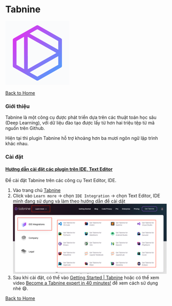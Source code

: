 # Tabnine

![alt](./assets/tabnine.png)

[Back to Home](../README.md)

### Giới thiệu
Tabnine là một công cụ được phát triển dựa trên các thuật toán học sâu (Deep Learning), với dữ liệu đào tạo được lấy từ hơn hai triệu tệp từ mã nguồn trên Github.

Hiện tại thì plugin Tabnine hỗ trợ khoảng hơn ba mươi ngôn ngữ lập trình khác nhau.

### Cài đặt
#### [Hướng dẫn cài đặt các plugin trên IDE, Text Editor](../install-plugins-instruct)
Để cài đặt Tabnine trên các công cụ Text Editor, IDE.<br/>

1. Vào trang chủ <a href="https://www.tabnine.com/">Tabnine</a><br/>
2. Click vào `Learn more` &#8594; chọn `IDE Integration` &#8594; chọn Text Editor, IDE mình đang sử dụng và làm theo hướng dẫn để cài dặt<br/>
   ![alt](./assets/install-instruct.png)
3. Sau khi cài đặt, có thể vào <a href="https://www.tabnine.com/getting-started">Getting Started | Tabnine</a> hoặc 
    có thể xem video <a href="https://www.youtube.com/live/XXERCwezdsQ?feature=share">Become a Tabnine expert in 40 minutes!</a>
    để xem cách sử dụng nhé 😄.

[Back to Home](../README.md)
